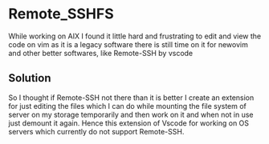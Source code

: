 # Remote_SSHFS
While working on AIX I found it little hard and frustrating to edit and view the code on vim as it is a legacy software there is still time on it for newovim and other better softwares, like 
Remote-SSH by vscode

## Solution
So I thought if Remote-SSH not there than it is better I create an extension for just editing the files which I can do while mounting the file system of server on my storage temporarily and then work on it and when not in use just demount it again.
Hence this extension of Vscode for working on OS servers which currently do not support Remote-SSH.
